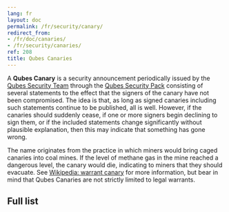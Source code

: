 ```yaml
---
lang: fr
layout: doc
permalink: /fr/security/canary/
redirect_from:
- /fr/doc/canaries/
- /fr/security/canaries/
ref: 208
title: Qubes Canaries
---
```


A **Qubes Canary** is a security announcement periodically issued by the [Qubes
Security Team](/fr/security/#qubes-security-team) through the [Qubes Security
Pack](/fr/security/pack/) consisting of several statements to the effect that the
signers of the canary have not been compromised. The idea is that, as long as
signed canaries including such statements continue to be published, all is
well. However, if the canaries should suddenly cease, if one or more signers
begin declining to sign them, or if the included statements change
significantly without plausible explanation, then this may indicate that
something has gone wrong.

The name originates from the practice in which miners would bring caged
canaries into coal mines. If the level of methane gas in the mine reached a
dangerous level, the canary would die, indicating to miners that they should
evacuate. See [Wikipedia: warrant
canary](https://en.wikipedia.org/wiki/Warrant_canary) for more information, but
bear in mind that Qubes Canaries are not strictly limited to legal warrants.

## Full list
<a id="full-list"></a>